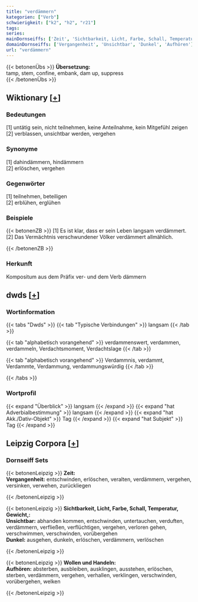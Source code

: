 ```yaml
---
title: "verdämmern"
kategorien: ["Verb"]
schwierigkeit: ["k2", "h2", "r21"]
tags:
series:
mainDornseiffs: ['Zeit', 'Sichtbarkeit, Licht, Farbe, Schall, Temperatur, Gewicht,', 'Wollen und Handeln']
domainDornseiffs: ['Vergangenheit', 'Unsichtbar', 'Dunkel', 'Aufhören']
url: "verdämmern"
---
```


{{< betonenÜbs >}}
**Übersetzung:**  
tamp, stem, confine, embank, dam up, suppress  
{{< /betonenÜbs >}}

## Wiktionary [[+](https://de.wiktionary.org/wiki/verdämmern)]

### Bedeutungen
[1] untätig sein, nicht teilnehmen, keine Anteilnahme, kein Mitgefühl zeigen  
[2] verblassen, unsichtbar werden, vergehen  

### Synonyme
[1] dahindämmern, hindämmern  
[2] erlöschen, vergehen  

### Gegenwörter
[1] teilnehmen, beteiligen  
[2] erblühen, erglühen  

### Beispiele
{{< betonenZB >}}
[1] Es ist klar, dass er sein Leben langsam verdämmert.  
[2] Das Vermächtnis verschwundener Völker verdämmert allmählich.  

{{< /betonenZB >}}
### Herkunft
Kompositum aus dem Präfix ver- und dem Verb dämmern  



## dwds [[+](https://www.dwds.de/wb/verdämmern)]

### Wortinformation
{{< tabs "Dwds" >}}
{{< tab "Typische Verbindungen" >}}
langsam
{{< /tab >}}

{{< tab "alphabetisch vorangehend" >}}
verdammenswert, verdammen, verdammeln, Verdachtsmoment, Verdachtslage
{{< /tab >}}

{{< tab "alphabetisch vorangehend" >}}
Verdammnis, verdammt, Verdammte, Verdammung, verdammungswürdig
{{< /tab >}}

{{< /tabs >}}

### Wortprofil
{{< expand "Überblick" >}} langsam {{< /expand >}}
{{< expand "hat Adverbialbestimmung" >}} langsam {{< /expand >}}
{{< expand "hat Akk./Dativ-Objekt" >}} Tag {{< /expand >}}
{{< expand "hat Subjekt" >}} Tag {{< /expand >}}

## Leipzig Corpora [[+](https://corpora.uni-leipzig.de/en/res?word=verdämmern&corpusId=deu_newscrawl-public_2018)]

### Dornseiff Sets
{{< betonenLeipzig >}}
**Zeit:**  
**Vergangenheit:** entschwinden, erlöschen, veralten, verdämmern, vergehen, versinken, verwehen, zurückliegen  

{{< /betonenLeipzig >}}


{{< betonenLeipzig >}}
**Sichtbarkeit, Licht, Farbe, Schall, Temperatur, Gewicht,:**  
**Unsichtbar:** abhanden kommen, entschwinden, untertauchen, verduften, verdämmern, verfließen, verflüchtigen, vergehen, verloren gehen, verschwimmen, verschwinden, vorübergehen  
**Dunkel:** ausgehen, dunkeln, erlöschen, verdämmern, verlöschen  

{{< /betonenLeipzig >}}


{{< betonenLeipzig >}}
**Wollen und Handeln:**  
**Aufhören:** absterben, ausbleiben, ausklingen, ausstehen, erlöschen, sterben, verdämmern, vergehen, verhallen, verklingen, verschwinden, vorübergehen, welken  

{{< /betonenLeipzig >}}
